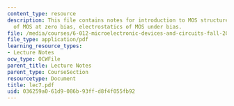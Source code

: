 ```yaml
---
content_type: resource
description: This file contains notes for introduction to MOS structure, electrostatics
  of MOS at zero bias, electrostatics of MOS under bias.
file: /media/courses/6-012-microelectronic-devices-and-circuits-fall-2005/036259a061d9086b93ffd8f4f055fb92_lec7.pdf
file_type: application/pdf
learning_resource_types:
- Lecture Notes
ocw_type: OCWFile
parent_title: Lecture Notes
parent_type: CourseSection
resourcetype: Document
title: lec7.pdf
uid: 036259a0-61d9-086b-93ff-d8f4f055fb92
---
```

